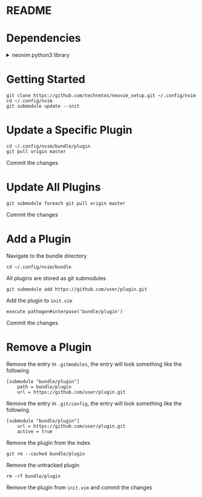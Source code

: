 # README

# Dependencies
<details>
<summary>neovim python3 library</summary>

```
pip3 install --user neovim
```
</details>

# Getting Started
```
git clone https://github.com/technetos/neovim_setup.git ~/.config/nvim
cd ~/.config/nvim
git submodule update --init
```

# Update a Specific Plugin
```
cd ~/.config/nvim/bundle/plugin
git pull origin master
```

Commit the changes

# Update All Plugins
```
git submodule foreach git pull origin master
```

Commit the changes

# Add a Plugin
Navigate to the bundle directory
```
cd ~/.config/nvim/bundle
```

All plugins are stored as git submodules
```
git submodule add https://github.com/user/plugin.git
```

Add the plugin to `init.vim`
```
execute pathogen#interpose('bundle/plugin')
```

Commit the changes

# Remove a Plugin
Remove the entry in `.gitmodules`, the entry will look something like the
following

```
[submodule "bundle/plugin"]
	path = bundle/plugin
	url = https://github.com/user/plugin.git
```

Remove the entry in `.git/config`, the entry will look something like the
following

```
[submodule "bundle/plugin"]
	url = https://github.com/user/plugin.git
	active = true
```

Remove the plugin from the index

```
git rm --cached bundle/plugin
```

Remove the untracked plugin
```
rm -rf bundle/plugin
```

Remove the plugin from `init.vim` and commit the changes
